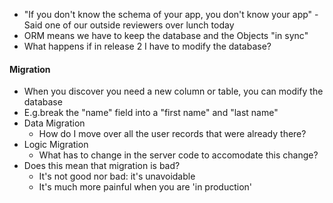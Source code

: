 * "If you don't know the schema of your app, you don't know your app" - Said one of our outside reviewers over lunch today
* ORM means we have to keep the database and the Objects "in sync"
* What happens if in release 2 I have to modify the database?

#### Migration
* When you discover you need a new column or table, you can modify the database
* E.g.break the "name" field into a "first name" and "last name" 
* Data Migration
	* How do I move over all the user records that were already there?
* Logic Migration
	* What has to change in the server code to accomodate this change?
* Does this mean that migration is bad?
	* It's not good nor bad: it's unavoidable
	* It's much more painful when you are 'in production'